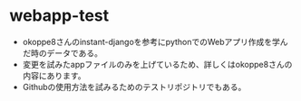# webapp-test

- okoppe8さんのinstant-djangoを参考にpythonでのWebアプリ作成を学んだ時のデータである。
- 変更を試みたappファイルのみを上げているため、詳しくはokoppe8さんの内容にあります。
- Githubの使用方法を試みるためのテストリポジトリでもある。
